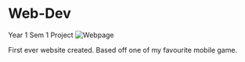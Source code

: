 # Web-Dev
Year 1 Sem 1 Project
![Webpage](https://user-images.githubusercontent.com/66630920/211047156-c9eedd3a-5ec8-4816-aa91-023135761fcc.jpg)

First ever website created. Based off one of my favourite mobile game.
